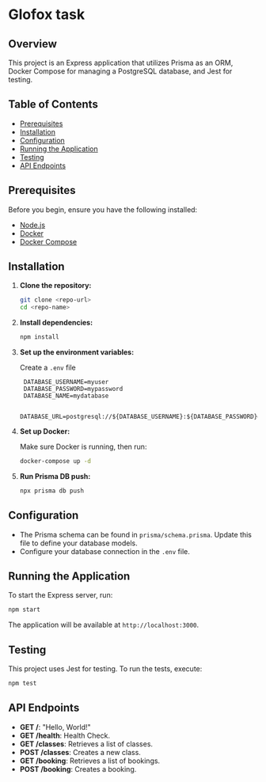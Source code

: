 # Glofox task

## Overview

This project is an Express application that utilizes Prisma as an ORM, Docker Compose for managing a PostgreSQL database, and Jest for testing.

## Table of Contents

- [Prerequisites](#prerequisites)
- [Installation](#installation)
- [Configuration](#configuration)
- [Running the Application](#running-the-application)
- [Testing](#testing)
- [API Endpoints](#api-endpoints)

## Prerequisites

Before you begin, ensure you have the following installed:

- [Node.js](https://nodejs.org/)
- [Docker](https://www.docker.com/get-started)
- [Docker Compose](https://docs.docker.com/compose/)

## Installation

1. **Clone the repository:**

   ```bash
   git clone <repo-url>
   cd <repo-name>
   ```

2. **Install dependencies:**

   ```bash
   npm install
   ```

3. **Set up the environment variables:**

   Create a `.env` file

   ```
    DATABASE_USERNAME=myuser
    DATABASE_PASSWORD=mypassword
    DATABASE_NAME=mydatabase

    DATABASE_URL=postgresql://${DATABASE_USERNAME}:${DATABASE_PASSWORD}@localhost:5432/${DATABASE_NAME}

   ```

4. **Set up Docker:**

   Make sure Docker is running, then run:

   ```bash
   docker-compose up -d
   ```

5. **Run Prisma DB push:**

   ```bash
   npx prisma db push
   ```

## Configuration

- The Prisma schema can be found in `prisma/schema.prisma`. Update this file to define your database models.
- Configure your database connection in the `.env` file.

## Running the Application

To start the Express server, run:

```bash
npm start
```

The application will be available at `http://localhost:3000`.

## Testing

This project uses Jest for testing. To run the tests, execute:

```bash
npm test
```

## API Endpoints

- **GET /**: "Hello, World!"
- **GET /health**: Health Check.
- **GET /classes**: Retrieves a list of classes.
- **POST /classes**: Creates a new class.
- **GET /booking**: Retrieves a list of bookings.
- **POST /booking**: Creates a booking.
